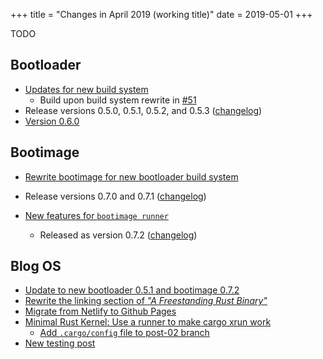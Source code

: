 +++
title = "Changes in April 2019 (working title)"
date = 2019-05-01
+++

TODO

## Bootloader

- [Updates for new build system](https://github.com/rust-osdev/bootloader/pull/53)
    - Build upon build system rewrite in [#51](https://github.com/rust-osdev/bootloader/pull/51)
- Release versions 0.5.0, 0.5.1, 0.5.2, and 0.5.3 ([changelog](https://github.com/rust-osdev/bootloader/blob/master/Changelog.md#053))
- [Version 0.6.0](https://github.com/rust-osdev/bootloader/pull/55)

## Bootimage

- [Rewrite bootimage for new bootloader build system](https://github.com/rust-osdev/bootimage/pull/34)
- Release versions 0.7.0 and 0.7.1 ([changelog](https://github.com/rust-osdev/bootimage/blob/master/Changelog.md#071))

- [New features for `bootimage runner`](https://github.com/rust-osdev/bootimage/pull/36)
    - Released as version 0.7.2 ([changelog](https://github.com/rust-osdev/bootimage/blob/master/Changelog.md#072))

## Blog OS

- [Update to new bootloader 0.5.1 and bootimage 0.7.2](https://github.com/phil-opp/blog_os/pull/575)
- [Rewrite the linking section of _"A Freestanding Rust Binary"_](https://github.com/phil-opp/blog_os/pull/577)
- [Migrate from Netlify to Github Pages](https://github.com/phil-opp/blog_os/pull/579)
- [Minimal Rust Kernel: Use a runner to make cargo xrun work](https://github.com/phil-opp/blog_os/pull/582)
    - [Add `.cargo/config` file to post-02 branch](https://github.com/phil-opp/blog_os/pull/583)
- [New testing post](https://github.com/phil-opp/blog_os/pull/584)
